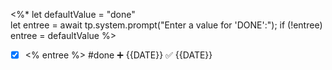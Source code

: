  <%*
let defaultValue = "done"  
let entree = await tp.system.prompt("Enter a value for 'DONE':");
if (!entree) entree = defaultValue
%>
- [x] <% entree %>  #done ➕ {{DATE}} ✅ {{DATE}}
